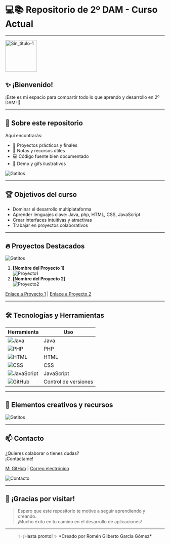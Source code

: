 # 💻📚 **Repositorio de 2º DAM - Curso Actual**  

---

<!-- Espacio para tu foto o logo -->
<img width="100" height="100" alt="Sin_titulo-1" src="https://github.com/user-attachments/assets/1d8c5c0e-e4d7-4ca5-8b13-23dcec3399b6" />
  

## ✨ ¡Bienvenido!  
¡Este es mi espacio para compartir todo lo que aprendo y desarrollo en 2º DAM! 🚀  

---

## 🎯 Sobre este repositorio  

Aquí encontrarás:  
- 📁 Proyectos prácticos y finales  
- 📝 Notas y recursos útiles  
- 💻 Código fuente bien documentado  
- 🎥 Demo y gifs ilustrativos  

<!-- Gif de gatitos para un toque adorable -->
![Gatitos](https://media.giphy.com/media/JIX9t2j0ZTN9S/giphy.gif)  

---

## 🏆 Objetivos del curso  

- Dominar el desarrollo multiplataforma  
- Aprender lenguajes clave: Java, php, HTML, CSS, JavaScript  
- Crear interfaces intuitivas y atractivas  
- Trabajar en proyectos colaborativos  

---

## 🔥 Proyectos Destacados  

<!-- Imagen o gif representativo -->
![Gatitos](https://media.tenor.com/lDoAH0dehbIAAAAM/cat-mouse.gif)  

1. **[Nombre del Proyecto 1]**  
   ![Proyecto1](https://via.placeholder.com/300x150.png?text=Proyecto+1)  
2. **[Nombre del Proyecto 2]**  
   ![Proyecto2](https://via.placeholder.com/300x150.png?text=Proyecto+2)  

<!-- Enlaces a proyectos -->
[Enlace a Proyecto 1](#) | [Enlace a Proyecto 2](#)  

---

## 🛠️ Tecnologías y Herramientas  

| Herramienta | Uso |  
|--------------|-----|  
| ![Java](https://img.icons8.com/color/48/000000/java-coffee-cup-logo.png) | Java |  
| ![PHP](https://img.icons8.com/color/48/000000/php.png) | PHP |
| ![HTML](https://img.icons8.com/color/48/000000/html-5.png) | HTML |  
| ![CSS](https://img.icons8.com/color/48/000000/css3.png) | CSS |  
| ![JavaScript](https://img.icons8.com/color/48/000000/javascript.png) | JavaScript |  
| ![GitHub](https://img.icons8.com/ios/50/000000/github.png) | Control de versiones |  

---

## 🎨 Elementos creativos y recursos  


![Gatitos](https://media.tenor.com/GfSX-u7VGM4AAAAM/coding.gif)  

---

## 📫 Contacto  

¿Quieres colaborar o tienes dudas?  
¡Contáctame!  

[Mi GitHub](https://github.com/PRORIX) | [Correo electrónico](mailto:romengilberto08@gmail.com)  

<!-- Icono de contacto -->
![Contacto](https://img.icons8.com/ios/50/000000/phone-message.png)  

---

## 🚀 ¡Gracias por visitar!  

> Espero que este repositorio te motive a seguir aprendiendo y creando.  
> ¡Mucho éxito en tu camino en el desarrollo de aplicaciones!  

---

<!-- Pie de página con espacio para agregar tu info o enlaces adicionales -->
<div align="center">
  ✨ ¡Hasta pronto! ✨  
  *Creado por Romén Gilberto García Gómez*  
</div>
